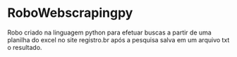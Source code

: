 # RoboWebscrapingpy
Robo criado na linguagem python para efetuar buscas a partir de uma planilha do excel no site registro.br após a pesquisa salva em um arquivo txt o resultado.
